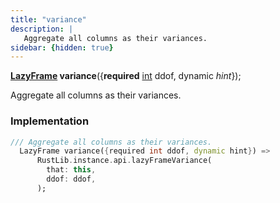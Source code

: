 ```yaml
---
title: "variance"
description: |
   Aggregate all columns as their variances.
sidebar: {hidden: true}
---
```

<span class="dart-code"><strong>[LazyFrame] variance</strong>({<span class="nobr"><strong>required</strong> [int] ddof</span>, <span class="nobr">dynamic <i>hint</i></span>});</span>

 Aggregate all columns as their variances.
### Implementation
```dart
/// Aggregate all columns as their variances.
  LazyFrame variance({required int ddof, dynamic hint}) =>
      RustLib.instance.api.lazyFrameVariance(
        that: this,
        ddof: ddof,
      );
```

[LazyFrame]: /reference/classes/lazyframe/
[int]: https://api.flutter.dev/flutter/dart-core/int-class.html